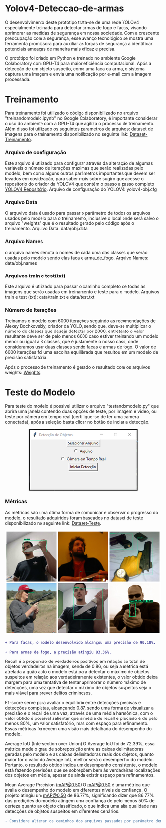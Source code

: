 # Yolov4-Deteccao-de-armas
O desenvolvimento deste protótipo trata-se de uma rede YOLOv4 especialmente treinada para detectar armas de fogo e facas, visando aprimorar as medidas de segurança em nossa sociedade. Com a crescente preocupação com a segurança, esse avanço tecnológico se mostra uma ferramenta promissora para auxiliar as forças de segurança a identificar potenciais ameaças de maneira mais eficaz e precisa.

O protótipo foi criado em Python e treinado no ambiente Google Colaboratory com GPU-T4 para maior eficiência computacional. Após a detecção de um objeto suspeito, como uma faca ou arma, o sistema captura uma imagem e envia uma notificação por e-mail com a imagem processada.

# Treinamento
Para treinamento foi utilizado o código disponibilizado no arquivo "treinandomodelo.ipynb" no Google Colaboratory, é importante considerar o uso do ambiente com a GPU-T4 que agiliza o processo de treinamento. Além disso foi utilizado os seguintes parametros de arquivos:
dataset de imagens para o treinamento disponibilizado no seguinte link: [Dataset-Treinamento](https://drive.google.com/file/d/10GEQf4JL1khWJ5Kf3sRLDd7JQInAtNdI/view?usp=sharing).

### Arquivo de configuração
Este arquivo é utilizado para configurar através da alteração de algumas variáveis o número de iterações maximas que serão realizadas pelo modelo, bem como alguns outros parâmetros importantes que devem ser levados em cosideação, para saber mais sobre sugiro que acesse o repositorio do criador da YOLOV4 que contém o passo a passo completo [YOLOV4 Repositório](https://github.com/AlexeyAB/darknet).
Arquivo de configuração do YOLOV4: yolov4-obj.cfg

### Arquivo Data
O arquvivo data é usado para passar o parâmetro de todos os arquivos usados pelo modelo para o treinamento, inclusive o local onde será salvo o arquivo "weights" que é o resultado gerado pelo código após o treinamento.
Arquivo Data: data/obj.data

### Arquivo Names
o arquivo names denota o nomes de cada uma das classes que serão usadas pelo modelo sendo elas faca e arma_de_fogo.
Arquivo Names: data/obj.names

### Arquivos train e test(txt)
Este arquivo é utilizado para passar o caminho completo de todas as imagens que serão usadas em treinamento e teste para o modelo.
Arquivos train e test (txt): data/train.txt e data/test.txt

### Número de Iterações
Treinamos o modelo com 6000 iterações seguindo as recomendações de Alexey Bochkovskiy, criador da YOLO, sendo que, deve-se multiplicar o número de classes que deseja detectar por 2000, entretanto o valor resultante deve ser de pelo menos 6000 caso estiver treinando um modelo menor ou igual a 3 classes, que é justamente o nosso caso, onde consideramos usar duas classes sendo facas e armas de fogo. O valor de 6000 iterações foi uma escolha equilibrada que resultou em um modelo de precisão satisfatória.

Após o processo de treinamento é gerado o resultado com os arquivos weights: [Weights](https://github.com/AlexeyAB/darknet).

# Teste do Modelo

Para teste do modelo é possivel utilizar o arquivo "testandomodelo.py" que abrirá uma janela contendo duas opções de teste, por imagem e video, ou teste por câmera em tempo real (certifique-se de ter uma camera conectada), após a seleção basta clicar no botão de inciar a detecção.

<p align="center">
  <img src="data/interface.png" />
</p>

### Métricas
As métricas são uma ótima forma de comunicar e observar o progresso do modelo, o resultado adquiridos foram baseados no dataset de teste disponibilizado no seguinte link: [Dataset-Teste](https://drive.google.com/file/d/1yTgxhPvmazCo7W4RN6HoF0ord0lEtYDH/view?usp=sharing). 

![Compilado de detecções do modelo](data/Resultado01.JPG)

```diff
+ Para facas, o modelo desenvolvido alcançou uma precisão de 90.18%.
```

```diff
+ Para armas de fogo, a precisão atingiu 83.36%.
```

Recall é a proporção de verdadeiros positivos em relação ao total de objetos verdadeiros na imagem, sendo de 0.86, ou seja a métrica está atrelada a quão apto o modelo está para detectar o máximo de objetos suspeitos em relação aos verdadeiramente existentes, o valor obtido deixa margem para uma tentativa de tentar aprimorar o número máximo de detecções, uma vez que detectar o máximo de objetos suspeitos seja o mais viável para prever delitos criminosos.

F1-score serve para avaliar o equilíbrio entre detecções precisas e detecções completas, alcançando 0.87, sendo uma forma de visualizar a precisão e o recall de uma vez, através de uma média harmônica, com o valor obtido é possível salientar que a média de recall e precisão é de pelo menos 80%, um valor satisfatório, mas com espaço para refinamento.
Essas métricas fornecem uma visão mais detalhada do desempenho do modelo.

Average IoU (Intersection over Union)
O Average IoU foi de 72.39%, essa métrica mede o grau de sobreposição entre as caixas delimitadoras geradas pelo modelo e as caixas delimitadoras reais dos objetos, quanto maior for o valor do Average IoU, melhor será o desempenho do modelo. Portanto, o resultado obtido indica um desempenho consistente, o modelo está fazendo previsões que se sobrepõem bem às verdadeiras localizações dos objetos em média, apesar de ainda existir espaço para refinamentos.

Mean Average Precision (mAP@0.50)
O mAP@0.50 é uma métrica que avalia o desempenho do modelo em diferentes níveis de confiança. O projeto atingiu um mAP@0.50 de 86.77%, significando dizer que 86.77% das predições do modelo atingem uma confiança de pelo menos 50% de certeza quanto ao objeto classificado, o que indica uma alta qualidade nas detecções de objetos suspeitos em diferentes cenários.

```diff
- Considere alterar os caminhos dos arquivos passados por parâmetro dentro do "treinandomodelo.ipynb" e "testandomodelo.py" caso ocorra algum erro.
```
